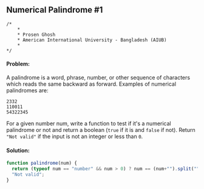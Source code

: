 ## Numerical Palindrome #1
```
/*
    *
    * Prosen Ghosh
    * American International University - Bangladesh (AIUB)
    *
*/
```
#### Problem:

A palindrome is a word, phrase, number, or other sequence of characters which reads the same backward as forward. Examples of numerical palindromes are:
```
2332 
110011 
54322345
```
For a given number num, write a function to test if it's a numerical palindrome or not and return a boolean (`true` if it is and `false` if not). Return `"Not valid"` if the input is not an integer or less than `0`.

#### Solution:

```javascript
function palindrome(num) { 
  return (typeof num == "number" && num > 0) ? num == (num+"").split("").reverse().join("") :
  "Not valid";
} 
```
